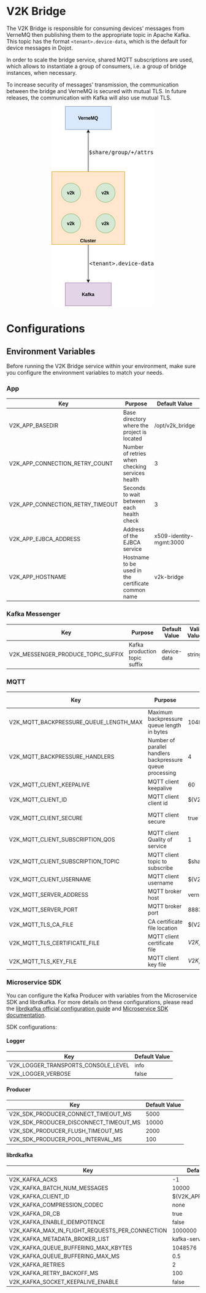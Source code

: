 # **V2K Bridge**

The V2K Bridge is responsible for consuming devices' messages from VerneMQ then publishing them to
the appropriate topic in Apache Kafka. This topic has the format `<tenant>.device-data`, which is
the default for device messages in Dojot.

In order to scale the bridge service, shared MQTT subscriptions are used, which allows
to instantiate a group of consumers, i.e. a group of bridge instances, when necessary.

To increase security of messages' transmission, the communication between the bridge and VerneMQ is
secured with mutual TLS. In future releases, the communication with Kafka will also use mutual TLS.

<p align="center">
<img src="./doc/diagrams/bridge.png">
</p>

# **Configurations**

## **Environment Variables**

Before running the V2K Bridge service within your environment, make sure you configure the
environment variables to match your needs.

### **App**

Key                              | Purpose                                            | Default Value           | Valid Values     |
-------------------------------- | -------------------------------------------------- | ----------------------- | ---------------- |
V2K_APP_BASEDIR                  | Base directory where the project is located        | /opt/v2k_bridge         | string           |
V2K_APP_CONNECTION_RETRY_COUNT   | Number of retries when checking services health    | 3                       | number           |
V2K_APP_CONNECTION_RETRY_TIMEOUT | Seconds to wait between each health check          | 3                       | number           |
V2K_APP_EJBCA_ADDRESS            | Address of the EJBCA service                       | x509-identity-mgmt:3000 | hostname/IP:port |
V2K_APP_HOSTNAME                 | Hostname to be used in the certificate common name | v2k-bridge              | hostname/IP      |

### **Kafka Messenger**

Key                                | Purpose                       | Default Value | Valid Values |
---------------------------------- | ----------------------------- | ------------- | ------------ |
V2K_MESSENGER_PRODUCE_TOPIC_SUFFIX | Kafka production topic suffix | device-data   | string       |

### **MQTT**

Key                                    | Purpose                                                   | Default Value                                       | Valid Values                   |
-------------------------------------- | --------------------------------------------------------- | --------------------------------------------------- | ------------------------------ |
V2K_MQTT_BACKPRESSURE_QUEUE_LENGTH_MAX | Maximum backpressure queue length in bytes                | 1048576                                             | integer                        |
V2K_MQTT_BACKPRESSURE_HANDLERS         | Number of parallel handlers backpressure queue processing | 4                                                   | integer                        |
V2K_MQTT_CLIENT_KEEPALIVE              | MQTT client keepalive                                     | 60                                                  | integer                        |
V2K_MQTT_CLIENT_ID                     | MQTT client client id                                     | ${V2K_APP_HOSTNAME}                                 | string                         |
V2K_MQTT_CLIENT_SECURE                 | MQTT client secure                                        | true                                                | true, false (case insensitive) |
V2K_MQTT_CLIENT_SUBSCRIPTION_QOS       | MQTT client Quality of service                            | 1                                                   | integer                        |
V2K_MQTT_CLIENT_SUBSCRIPTION_TOPIC     | MQTT client topic to subscribe                            | $share/group/+/attrs                                | string                         |
V2K_MQTT_CLIENT_USERNAME               | MQTT client username                                      | ${V2K_APP_HOSTNAME}                                 | string                         |
V2K_MQTT_SERVER_ADDRESS                | MQTT broker host                                          | vernemq-k8s                                         | hostname/IP                    |
V2K_MQTT_SERVER_PORT                   | MQTT broker port                                          | 8883                                                | integer                        |
V2K_MQTT_TLS_CA_FILE                   | CA certificate file location                              | ${V2K_APP_BASEDIR}/app/cert/ca.crt                  | string                         |
V2K_MQTT_TLS_CERTIFICATE_FILE          | MQTT client certificate file                              | ${V2K_APP_BASEDIR}/app/cert/${V2K_APP_HOSTNAME}.crt | string                         |
V2K_MQTT_TLS_KEY_FILE                  | MQTT client key file                                      | ${V2K_APP_BASEDIR}/app/cert/${V2K_APP_HOSTNAME}.key | string                         |

### **Microservice SDK**

You can configure the Kafka Producer with variables from the Microservice SDK and librdkafka. For
more details on these configurations, please read the
[librdkafka official configuration guide](https://github.com/edenhill/librdkafka/blob/master/CONFIGURATION.md)
and [Microservice SDK documentation](https://www.npmjs.com/package/@dojot/microservice-sdk).

SDK configurations:

#### **Logger**

Key                                 | Default Value |
----------------------------------- | ------------- |
V2K_LOGGER_TRANSPORTS_CONSOLE_LEVEL | info          |
V2K_LOGGER_VERBOSE                  | false         |

#### **Producer**

Key                                    | Default Value |
-------------------------------------- | ------------- |
V2K_SDK_PRODUCER_CONNECT_TIMEOUT_MS    | 5000          |
V2K_SDK_PRODUCER_DISCONNECT_TIMEOUT_MS | 10000         |
V2K_SDK_PRODUCER_FLUSH_TIMEOUT_MS      | 2000          |
V2K_SDK_PRODUCER_POOL_INTERVAL_MS      | 100           |

#### **librdkafka**

Key                                             | Default Value       |
----------------------------------------------- | ------------------- |
V2K_KAFKA_ACKS                                  | -1                  |
V2K_KAFKA_BATCH_NUM_MESSAGES                    | 10000               |
V2K_KAFKA_CLIENT_ID                             | ${V2K_APP_HOSTNAME} |
V2K_KAFKA_COMPRESSION_CODEC                     | none                |
V2K_KAFKA_DR_CB                                 | true                |
V2K_KAFKA_ENABLE_IDEMPOTENCE                    | false               |
V2K_KAFKA_MAX_IN_FLIGHT_REQUESTS_PER_CONNECTION | 1000000             |
V2K_KAFKA_METADATA_BROKER_LIST                  | kafka-server:9092   |
V2K_KAFKA_QUEUE_BUFFERING_MAX_KBYTES            | 1048576             |
V2K_KAFKA_QUEUE_BUFFERING_MAX_MS                | 0.5                 |
V2K_KAFKA_RETRIES                               | 2                   |
V2K_KAFKA_RETRY_BACKOFF_MS                      | 100                 |
V2K_KAFKA_SOCKET_KEEPALIVE_ENABLE               | false               |
